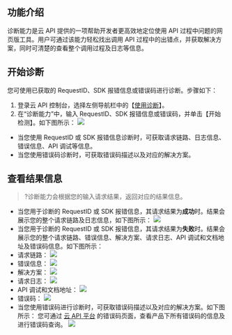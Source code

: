 ## 功能介绍
诊断能力是云 API 提供的一项帮助开发者更高效地定位使用 API 过程中问题的网页版工具。用户可通过该能力轻松找出调用 API 过程中的出错点，并获取解决方案，同时可清楚的查看整个调用过程及日志等信息。

## 开始诊断

您可使用已获取的 RequestID、SDK 报错信息或错误码进行诊断。步骤如下：
1. 登录云 API 控制台，选择左侧导航栏中的【[使用诊断](https://console.cloud.tencent.com/api/diagnosis)】。
2. 在“诊断能力”中，输入 RequestID、SDK 报错信息或错误码，并单击【开始检测】。如下图所示：
![](https://main.qcloudimg.com/raw/0d740c3032687f9eb2781d21d855d2eb.png)
 - 当您使用 RequestID 或 SDK 报错信息诊断时，可获取请求链路、日志信息、错误信息、API 调试等信息。
 - 当您使用错误码诊断时，可获取错误码描述以及对应的解决方案。

## 查看结果信息

>?诊断能力会根据您的输入请求结果，返回对应的结果信息。

- 当您用于诊断的 RequestID 或 SDK 报错信息，其请求结果为**成功**时。结果会展示您的整个请求链路及日志信息，如下图所示：
![](https://main.qcloudimg.com/raw/746fa6ad19b0e7afe72968ecdfa37780.png)
- 当您用于诊断的 RequestID 或 SDK 报错信息，其请求结果为**失败**时。结果会展示您的整个请求链路、错误信息、解决方案、请求日志、API 调试和文档地址及错误码信息。如下图所示：
 - 请求链路：
![](https://main.qcloudimg.com/raw/93e19226aaf1572d8a1fa391f1bcd97b.png)
 - 错误信息：
![](https://main.qcloudimg.com/raw/047130c8a91f353c39b4458c7c154d2f.png)
 - 解决方案：
![](https://main.qcloudimg.com/raw/ab84a1e6c645810d6c1ca171553a38bf.png)
 - 请求日志：
![](https://main.qcloudimg.com/raw/d8afe33963fe6ab6788727e05ada8f94.png)
 - API 调试和文档地址：
 ![](https://main.qcloudimg.com/raw/43f4145bf0c818e8a62995e41ed05b20.png)
 - 错误码：
![](https://main.qcloudimg.com/raw/5019748d80f18ea816fc82684e627855.png)
- 当您使用错误码进行诊断时，可获取错误码描述以及对应的解决方案。如下图所示：
您可通过 [云 API 平台](https://cloud.tencent.com/api) 的错误码页面，查看产品下所有错误码的信息及进行错误码查询。
![](https://main.qcloudimg.com/raw/3fe643c72697a783157b00b69a08d3fb.png)
 
